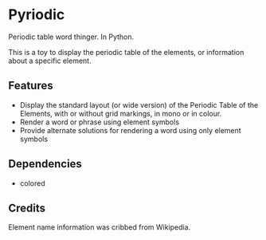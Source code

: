 # Pyriodic

Periodic table word thinger. In Python.

This is a toy to display the periodic table of the elements, or information
about a specific element.

## Features

* Display the standard layout (or wide version) of the Periodic Table of the
  Elements, with or without grid markings, in mono or in colour.
* Render a word or phrase using element symbols
* Provide alternate solutions for rendering a word using only element symbols

## Dependencies

* colored

## Credits

Element name information was cribbed from Wikipedia.
